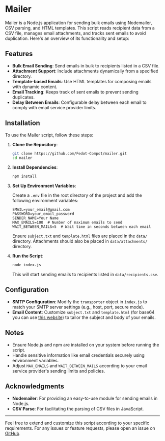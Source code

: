 # Mailer

Mailer is a Node.js application for sending bulk emails using Nodemailer, CSV parsing, and HTML templates. This script reads recipient data from a CSV file, manages email attachments, and tracks sent emails to avoid duplication. Here's an overview of its functionality and setup:

## Features

- **Bulk Email Sending**: Send emails in bulk to recipients listed in a CSV file.
- **Attachment Support**: Include attachments dynamically from a specified directory.
- **Template-based Emails**: Use HTML templates for composing emails with dynamic content.
- **Email Tracking**: Keeps track of sent emails to prevent sending duplicates.
- **Delay Between Emails**: Configurable delay between each email to comply with email service provider limits.

## Installation

To use the Mailer script, follow these steps:

1. **Clone the Repository**:

   ```bash
   git clone https://github.com/Fedot-Compot/mailer.git
   cd mailer
   ```

2. **Install Dependencies**:

   ```bash
   npm install
   ```

3. **Set Up Environment Variables**:

   Create a `.env` file in the root directory of the project and add the following environment variables:

   ```plaintext
   EMAIL=your_email@gmail.com
   PASSWORD=your_email_password
   SENDER_NAME=Your Name
   MAX_EMAILS=100  # Number of maximum emails to send
   WAIT_BETWEEN_MAILS=5  # Wait time in seconds between each email
   ```

   Ensure `subject.txt` and `template.html` files are placed in the `data/` directory. Attachments should also be placed in `data/attachments/` directory.

4. **Run the Script**:

   ```bash
   node index.js
   ```

   This will start sending emails to recipients listed in `data/recipients.csv`.

## Configuration

- **SMTP Configuration**: Modify the `transporter` object in `index.js` to match your SMTP server settings (e.g., host, port, secure mode).
- **Email Content**: Customize `subject.txt` and `template.html` (for base64 you can use [this website](https://codebeautify.org/base64-to-html-converter)) to tailor the subject and body of your emails.

## Notes

- Ensure Node.js and npm are installed on your system before running the script.
- Handle sensitive information like email credentials securely using environment variables.
- Adjust `MAX_EMAILS` and `WAIT_BETWEEN_MAILS` according to your email service provider's sending limits and policies.

## Acknowledgments

- **Nodemailer**: For providing an easy-to-use module for sending emails in Node.js.
- **CSV Parse**: For facilitating the parsing of CSV files in JavaScript.

---

Feel free to extend and customize this script according to your specific requirements. For any issues or feature requests, please open an issue on [GitHub](https://github.com/Fedot-Compot/mailer).
